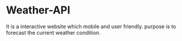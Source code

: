 # Weather-API
It is a interactive website  which mobile and user friendly. purpose is to forecast the current weather condition.
